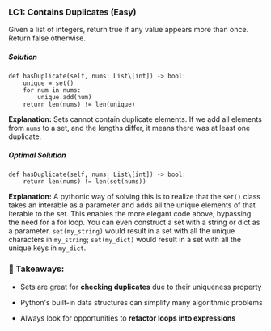 ### LC1: Contains Duplicates (Easy)
Given a list of integers, return true if any value appears more than once. Return false otherwise.

##### Solution

```
def hasDuplicate(self, nums: List\[int]) -> bool:
    unique = set()
    for num in nums:
        unique.add(num)
    return len(nums) != len(unique)
```
**Explanation:** Sets cannot contain duplicate elements. If we add all elements from `nums` to a set, and the lengths differ, it means there was at least one duplicate.


##### Optimal Solution
```
def hasDuplicate(self, nums: List\[int]) -> bool:
    return len(nums) != len(set(nums))
````
**Explanation:** A pythonic way of solving this is to realize that the `set()` class takes an interable as a parameter and adds all the unique elements of that iterable to the set. This enables the more elegant code above, bypassing the need for a for loop. You can even construct a set with a string or dict as a parameter. `set(my_string)` would result in a set with all the unique characters in `my_string`; `set(my_dict)` would result in a set with all the unique keys in `my_dict`.

### 🔑 Takeaways:

* Sets are great for **checking duplicates** due to their uniqueness property

* Python's built-in data structures can simplify many algorithmic problems

* Always look for opportunities to **refactor loops into expressions**
